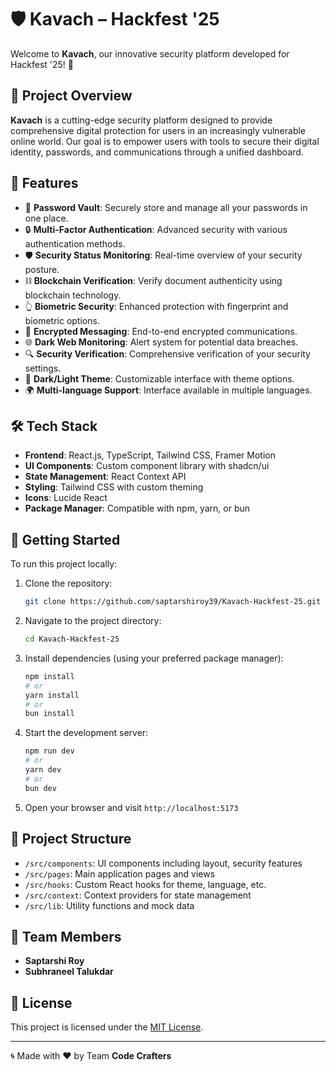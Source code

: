 # 🛡️ Kavach – Hackfest '25

Welcome to **Kavach**, our innovative security platform developed for Hackfest '25! 🚀

## 📌 Project Overview

**Kavach** is a cutting-edge security platform designed to provide comprehensive digital protection for users in an increasingly vulnerable online world. Our goal is to empower users with tools to secure their digital identity, passwords, and communications through a unified dashboard.

## 🧠 Features

- 🔐 **Password Vault**: Securely store and manage all your passwords in one place.
- 🔒 **Multi-Factor Authentication**: Advanced security with various authentication methods.
- 🛡️ **Security Status Monitoring**: Real-time overview of your security posture.
- ⛓️ **Blockchain Verification**: Verify document authenticity using blockchain technology.
- 👆 **Biometric Security**: Enhanced protection with fingerprint and biometric options.
- 💬 **Encrypted Messaging**: End-to-end encrypted communications.
- 🌐 **Dark Web Monitoring**: Alert system for potential data breaches.
- 🔍 **Security Verification**: Comprehensive verification of your security settings.
- 🌙 **Dark/Light Theme**: Customizable interface with theme options.
- 🌍 **Multi-language Support**: Interface available in multiple languages.

## 🛠️ Tech Stack

- **Frontend**: React.js, TypeScript, Tailwind CSS, Framer Motion
- **UI Components**: Custom component library with shadcn/ui
- **State Management**: React Context API
- **Styling**: Tailwind CSS with custom theming
- **Icons**: Lucide React
- **Package Manager**: Compatible with npm, yarn, or bun

## 🚀 Getting Started

To run this project locally:

1. Clone the repository:
   ```bash
   git clone https://github.com/saptarshiroy39/Kavach-Hackfest-25.git
   ```
2. Navigate to the project directory:
   ```bash
   cd Kavach-Hackfest-25
   ```
3. Install dependencies (using your preferred package manager):
   ```bash
   npm install
   # or
   yarn install
   # or
   bun install
   ```
4. Start the development server:
   ```bash
   npm run dev
   # or
   yarn dev
   # or
   bun dev
   ```
5. Open your browser and visit `http://localhost:5173`

## 🧩 Project Structure

- `/src/components`: UI components including layout, security features
- `/src/pages`: Main application pages and views
- `/src/hooks`: Custom React hooks for theme, language, etc.
- `/src/context`: Context providers for state management
- `/src/lib`: Utility functions and mock data

## 👥 Team Members

- **Saptarshi Roy**
- **Subhraneel Talukdar**

## 📄 License

This project is licensed under the [MIT License](LICENSE).

---

🌀 Made with ❤️ by Team **Code Crafters**
